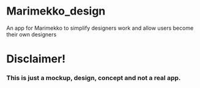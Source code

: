 # Marimekko_design
An app for Marimekko to simplify designers work and allow users become their own designers

# Disclaimer!

### This is just a mockup, design, concept and not a real app.
